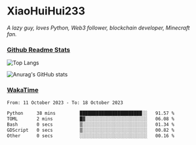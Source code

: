 # XiaoHuiHui233

*A lazy guy, loves Python, Web3 follower, blockchain developer, Minecraft fan.*

### [Github Readme Stats](https://github.com/anuraghazra/github-readme-stats)

![Top Langs](https://github-readme-stats.vercel.app/api/top-langs/?username=XiaoHuiHui233&layout=compact&theme=github_dark)

![Anurag's GitHub stats](https://github-readme-stats.vercel.app/api?username=XiaoHuiHui233&show_icons=true&theme=github_dark)

### [WakaTime](https://wakatime.com)

<!--START_SECTION:waka-->

```txt
From: 11 October 2023 - To: 18 October 2023

Python     38 mins         ███████████████████████░░   91.57 %
TOML       2 mins          █▓░░░░░░░░░░░░░░░░░░░░░░░   06.08 %
Bash       0 secs          ▒░░░░░░░░░░░░░░░░░░░░░░░░   01.34 %
GDScript   0 secs          ▒░░░░░░░░░░░░░░░░░░░░░░░░   00.82 %
Other      0 secs          ░░░░░░░░░░░░░░░░░░░░░░░░░   00.16 %
```

<!--END_SECTION:waka-->
